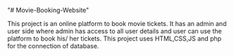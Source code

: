 "# Movie-Booking-Website" 

This project is an online platform to book movie tickets.
It has an admin and user side where admin has access to all user details and user can use the platform to book his/ her tickets. 
This project uses HTML,CSS,JS and php for the connection of database.
